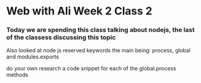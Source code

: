 # Web with Ali Week 2 Class 2

### Today we are spending this class talking about nodejs, the last of the classess discussing this topic

Also looked at node js reserved keywords
the main being: process, global and modules.exports

do your own research a code snippet for each of the global.process methods


